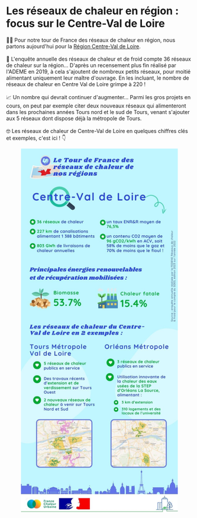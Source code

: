 # Les réseaux de chaleur en région : focus sur le Centre-Val de Loire

🚴‍♂️ Pour notre tour de France des réseaux de chaleur en région, nous partons aujourd'hui pour la [Région Centre-Val de Loire](https://www.centre-valdeloire.fr/).\
\
🔎 L'enquête annuelle des réseaux de chaleur et de froid compte 36 réseaux de chaleur sur la région... D'après un recensement plus fin réalisé par l'ADEME en 2019, à cela s'ajoutent de nombreux petits réseaux, pour moitié alimentant uniquement leur maître d'ouvrage. En les incluant, le nombre de réseaux de chaleur en Centre Val de Loire grimpe à 220 !\
\
📈 Un nombre qui devrait continuer d'augmenter... Parmi les gros projets en cours, on peut par exemple citer deux nouveaux réseaux qui alimenteront dans les prochaines années Tours nord et le sud de Tours, venant s'ajouter aux 5 réseaux dont dispose déjà la métropole de Tours.\
\
🤓 Les réseaux de chaleur de Centre-Val de Loire en quelques chiffres clés et exemples, c'est ici ! 👇

<figure><img src=".gitbook/assets/FCU_centrevaldeloire.jpg" alt=""><figcaption></figcaption></figure>
